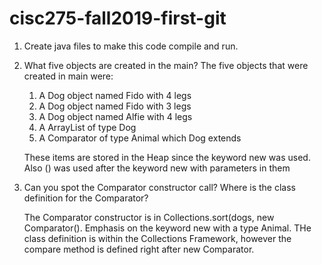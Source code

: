 # cisc275-fall2019-first-git
1. Create java files to make this code compile and run.

2. What five objects are created in the main?
	The five objects that were created in main were:
	1. A Dog object named Fido with 4 legs
	2. A Dog object named Fido with 3 legs
	3. A Dog object named Alfie with 4 legs
	4. A ArrayList of type Dog
	5. A Comparator of type Animal which Dog extends

	These items are stored in the Heap since the keyword new was used.
	Also () was used after the keyword new with parameters in them

3. Can you spot the Comparator constructor call? Where is the class definition for the Comparator?
	
	The Comparator constructor is in Collections.sort(dogs, new Comparator<Animal>(). Emphasis on the keyword new with a type
	Animal. THe class definition is within the Collections Framework, however the compare method is defined right after new Comparator.
